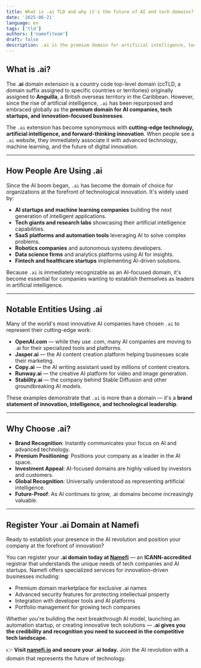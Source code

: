 ```yaml
---
title: What is .ai TLD and why it's the future of AI and tech domains?
date: '2025-06-21'
language: en
tags: ['tld']
authors: ['namefiteam']
draft: false
description: .ai is the premium domain for artificial intelligence, tech startups, and innovation. Learn why it's becoming the go-to choice for AI companies and tech entrepreneurs.
---
```


## **What is .ai?**

The **.ai** domain extension is a country code top-level domain (ccTLD, a domain suffix assigned to specific countries or territories) originally assigned to **Anguilla**, a British overseas territory in the Caribbean. However, since the rise of artificial intelligence, `.ai` has been repurposed and embraced globally as the **premium domain for AI companies, tech startups, and innovation-focused businesses**.

The `.ai` extension has become synonymous with **cutting-edge technology, artificial intelligence, and forward-thinking innovation**. When people see a `.ai` website, they immediately associate it with advanced technology, machine learning, and the future of digital innovation.

---

## **How People Are Using .ai**

Since the AI boom began, `.ai` has become the domain of choice for organizations at the forefront of technological innovation. It's widely used by:

* **AI startups and machine learning companies** building the next generation of intelligent applications.
* **Tech giants and research labs** showcasing their artificial intelligence capabilities.
* **SaaS platforms and automation tools** leveraging AI to solve complex problems.
* **Robotics companies** and autonomous systems developers.
* **Data science firms** and analytics platforms using AI for insights.
* **Fintech and healthcare startups** implementing AI-driven solutions.

Because `.ai` is immediately recognizable as an AI-focused domain, it's become essential for companies wanting to establish themselves as leaders in artificial intelligence.

---

## **Notable Entities Using .ai**

Many of the world's most innovative AI companies have chosen `.ai` to represent their cutting-edge work:

* **OpenAI.com** — while they use .com, many AI companies are moving to .ai for their specialized tools and platforms.
* **Jasper.ai** — the AI content creation platform helping businesses scale their marketing.
* **Copy.ai** — the AI writing assistant used by millions of content creators.
* **Runway.ai** — the creative AI platform for video and image generation.
* **Stability.ai** — the company behind Stable Diffusion and other groundbreaking AI models.

These examples demonstrate that `.ai` is more than a domain — it's a **brand statement of innovation, intelligence, and technological leadership**.

---

## **Why Choose .ai?**

* **Brand Recognition**: Instantly communicates your focus on AI and advanced technology.
* **Premium Positioning**: Positions your company as a leader in the AI space.
* **Investment Appeal**: AI-focused domains are highly valued by investors and customers.
* **Global Recognition**: Universally understood as representing artificial intelligence.
* **Future-Proof**: As AI continues to grow, .ai domains become increasingly valuable.

---

## **Register Your .ai Domain at Namefi**

Ready to establish your presence in the AI revolution and position your company at the forefront of innovation?

You can register your **.ai domain today at [Namefi](https://namefi.io)** — an **ICANN-accredited** registrar that understands the unique needs of tech companies and AI startups. Namefi offers specialized services for innovation-driven businesses including:

* Premium domain marketplace for exclusive .ai names
* Advanced security features for protecting intellectual property
* Integration with developer tools and AI platforms
* Portfolio management for growing tech companies

Whether you're building the next breakthrough AI model, launching an automation startup, or creating innovative tech solutions — **.ai gives you the credibility and recognition you need to succeed in the competitive tech landscape.**

👉 **Visit [namefi.io](https://namefi.io) and secure your .ai today.**
Join the AI revolution with a domain that represents the future of technology.